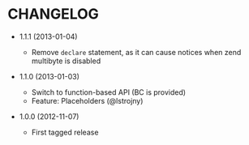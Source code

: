 CHANGELOG
=========

* 1.1.1 (2013-01-04)

  * Remove `declare` statement, as it can cause notices when zend multibyte is disabled

* 1.1.0 (2013-01-03)

  * Switch to function-based API (BC is provided)
  * Feature: Placeholders (@lstrojny)

* 1.0.0 (2012-11-07)

  * First tagged release
